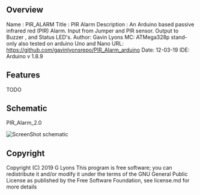 Overview
--------------------
Name : PIR_ALARM
Title : PIR Alarm
Description : An Arduino based passive infrared red (PIR) Alarm. Input from Jumper and PIR sensor.
Output to Buzzer ,  and Status LED's. 
Author: Gavin Lyons
MC: ATMega328p stand-only also tested on arduino Uno and Nano
URL: https://github.com/gavinlyonsrepo/PIR_Alarm_arduino
Date: 12-03-19
IDE: Arduino v 1.8.9

Features
----------------------
TODO

Schematic
---------------------------

PIR_Alarm_2.0

![ScreenShot schematic](https://github.com/gavinlyonsrepo/PIR_Alarm_arduino/blob/master/doc/eagle/PIR_alarm.png)


Copyright
-------------------------------

Copyright (C) 2019 G Lyons This program is free software; you can redistribute it and/or modify it under the terms of the GNU General Public License as published by the Free Software Foundation, see license.md for more details

